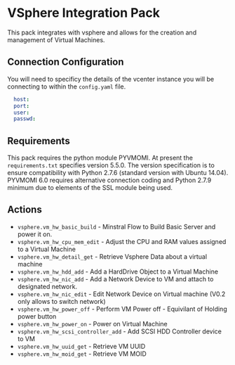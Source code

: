 # VSphere Integration Pack

This pack integrates with vsphere and allows for the creation and management of Virtual Machines.

## Connection Configuration

You will need to specificy the details of the vcenter instance you will be connecting to within the `config.yaml` file.

```yaml
  host:
  port:
  user:
  passwd:
```
## Requirements
This pack requires the python module PYVMOMI. At present the `requirements.txt` specifies version 5.5.0. 
The version specification is to ensure compatibility with Python 2.7.6 (standard version with Ubuntu 14.04).
PYVMOMI 6.0 requires alternative connection coding and Python 2.7.9 minimum due to elements of the SSL module being used.

## Actions

* `vsphere.vm_hw_basic_build` - Minstral Flow to Build Basic Server and power it on.
* `vsphere.vm_hw_cpu_mem_edit` - Adjust the CPU and RAM values assigned to a Virtual Machine
* `vsphere.vm_hw_detail_get` - Retrieve Vsphere Data about a virtual machine
* `vsphere.vm_hw_hdd_add` - Add a HardDrive Object to a Virtual Machine
* `vsphere.vm_hw_nic_add` - Add a Network Device to VM and attach to designated network.
* `vsphere.vm_hw_nic_edit` - Edit Network Device on Virtual machine (V0.2 only allows to switch network)
* `vsphere.vm_hw_power_off` - Perform VM Power off - Equivilant of Holding power button
* `vsphere.vm_hw_power_on` - Power on Virtual Machine
* `vsphere.vm_hw_scsi_controller_add` - Add SCSI HDD Controller device to VM
* `vsphere.vm_hw_uuid_get` - Retrieve VM UUID
* `vsphere.vm_hw_moid_get` - Retrieve VM MOID

